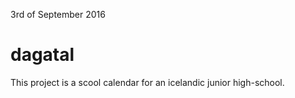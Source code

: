 3rd of September 2016

# dagatal

This project is a scool calendar for an icelandic junior high-school.